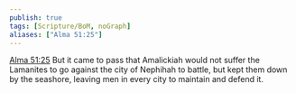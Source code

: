 ```yaml
---
publish: true
tags: [Scripture/BoM, noGraph]
aliases: ["Alma 51:25"]
---
```

[Alma 51:25](https://churchofjesuschrist.org/study/scriptures/bofm/alma/51?lang=eng&id=p25#p25) But it came to pass that Amalickiah would not suffer the Lamanites to go against the city of Nephihah to battle, but kept them down by the seashore, leaving men in every city to maintain and defend it.
